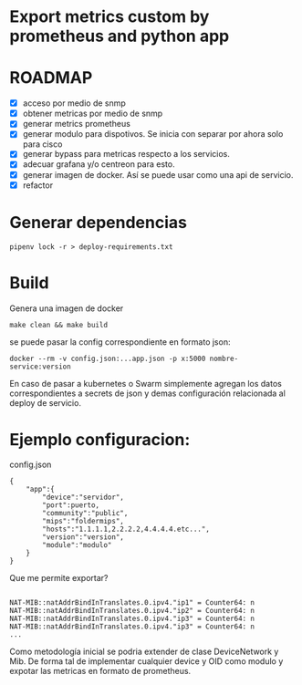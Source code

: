 Export metrics custom by prometheus and python app
===============================

# ROADMAP
- [x] acceso por medio de snmp
- [x] obtener metricas por medio de snmp
- [x] generar metrics prometheus
- [x] generar modulo para dispotivos. Se inicia con separar por ahora solo para cisco
- [x] generar bypass para metricas respecto a los servicios.
- [x] adecuar grafana y/o centreon para esto.
- [x] generar imagen de docker. Así se puede usar como una api de servicio.
- [x] refactor

# Generar dependencias

```
pipenv lock -r > deploy-requirements.txt

```

# Build

Genera una imagen de docker 
```
make clean && make build

```

se puede pasar la config correspondiente en formato json:
```
docker --rm -v config.json:...app.json -p x:5000 nombre-service:version

```

En caso de pasar a kubernetes o Swarm simplemente agregan los datos correspondientes a secrets de json y demas configuración relacionada al deploy de servicio.

# Ejemplo configuracion:
config.json
```
{
    "app":{
        "device":"servidor",
        "port":puerto,
        "community":"public",
        "mips":"foldermips",
        "hosts":"1.1.1.1,2.2.2.2,4.4.4.4.etc...",
        "version":"version",
        "module":"modulo"
    }
}
```
Que me permite exportar?
```

NAT-MIB::natAddrBindInTranslates.0.ipv4."ip1" = Counter64: n
NAT-MIB::natAddrBindInTranslates.0.ipv4."ip2" = Counter64: n
NAT-MIB::natAddrBindInTranslates.0.ipv4."ip3" = Counter64: n
NAT-MIB::natAddrBindInTranslates.0.ipv4."ip3" = Counter64: n
...

```

Como metodología inicial se podria extender de clase DeviceNetwork y Mib. De forma tal de implementar cualquier device y OID como modulo y expotar las metricas en formato de prometheus.
